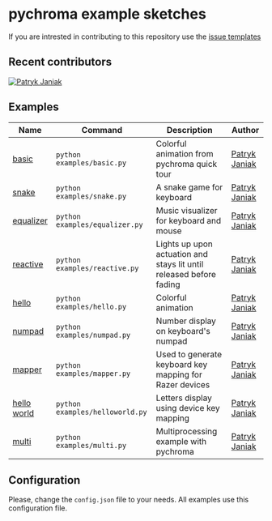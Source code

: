 # pychroma example sketches

If you are intrested in contributing to this repository use the [issue templates](https://github.com/morswin22/pychroma-examples/issues/new/choose)

## Recent contributors

[![Patryk Janiak](https://github.com/morswin22.png?size=80)](https://github.com/morswin22)

## Examples

| Name | Command | Description | Author |
| - | - | - | - |
| [basic](https://github.com/morswin22/pychroma-examples/blob/master/examples/basic.py) | `python examples/basic.py` | Colorful animation from pychroma quick tour | [Patryk Janiak](https://github.com/morswin22) |
| [snake](https://github.com/morswin22/pychroma-examples/blob/master/examples/snake.py) | `python examples/snake.py` | A snake game for keyboard | [Patryk Janiak](https://github.com/morswin22) |
| [equalizer](https://github.com/morswin22/pychroma-examples/blob/master/examples/equalizer.py) | `python examples/equalizer.py` | Music visualizer for keyboard and mouse | [Patryk Janiak](https://github.com/morswin22) |
| [reactive](https://github.com/morswin22/pychroma-examples/blob/master/examples/reactive.py) | `python examples/reactive.py` | Lights up upon actuation and stays lit until released before fading | [Patryk Janiak](https://github.com/morswin22) |
| [hello](https://github.com/morswin22/pychroma-examples/blob/master/examples/hello.py) | `python examples/hello.py` | Colorful animation | [Patryk Janiak](https://github.com/morswin22) |
| [numpad](https://github.com/morswin22/pychroma-examples/blob/master/examples/numpad.py) | `python examples/numpad.py` | Number display on keyboard's numpad | [Patryk Janiak](https://github.com/morswin22) |
| [mapper](https://github.com/morswin22/pychroma-examples/blob/master/examples/mapper.py) | `python examples/mapper.py` | Used to generate keyboard key mapping for Razer devices | [Patryk Janiak](https://github.com/morswin22) |
| [hello world](https://github.com/morswin22/pychroma-examples/blob/master/examples/helloworld.py) | `python examples/helloworld.py` | Letters display using device key mapping | [Patryk Janiak](https://github.com/morswin22) |
| [multi](https://github.com/morswin22/pychroma-examples/blob/master/examples/multi.py) | `python examples/multi.py` | Multiprocessing example with pychroma | [Patryk Janiak](https://github.com/morswin22) |

## Configuration

Please, change the `config.json` file to your needs. All examples use this configuration file.